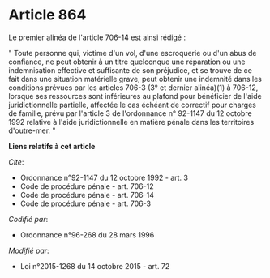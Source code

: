 # Article 864

Le premier alinéa de l'article 706-14 est ainsi rédigé : 

" Toute personne qui, victime d'un vol, d'une escroquerie ou d'un abus de confiance, ne peut obtenir à un titre quelconque
une réparation ou une indemnisation effective et suffisante de son préjudice, et se trouve de ce fait dans une situation
matérielle grave, peut obtenir une indemnité dans les conditions prévues par les articles 706-3 (3° et dernier alinéa)(1) à
706-12, lorsque ses ressources sont inférieures au plafond pour bénéficier de l'aide juridictionnelle partielle, affectée le
cas échéant de correctif pour charges de famille, prévu par l'article 3 de l'ordonnance n° 92-1147 du 12 octobre 1992
relative à l'aide juridictionnelle en matière pénale dans les territoires d'outre-mer. "

**Liens relatifs à cet article**

_Cite_:

  - Ordonnance n°92-1147 du 12 octobre 1992  - art. 3
  - Code de procédure pénale - art. 706-12
  - Code de procédure pénale - art. 706-14
  - Code de procédure pénale - art. 706-3

_Codifié par_:

  - Ordonnance n°96-268 du 28 mars 1996

_Modifié par_:

  - Loi n°2015-1268 du 14 octobre 2015 - art. 72
